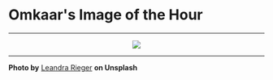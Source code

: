 # Omkaar's Image of the Hour

---

<div align="center">

<a href="https://unsplash.com/photos/dramatic-clouds-hover-over-an-autumn-landscape-gR5B7ocb-Ww">
  <img src="https://images.unsplash.com/photo-1750860022983-611489ff8132?crop=entropy&cs=tinysrgb&fit=max&fm=jpg&ixid=M3w3NjA2Nzh8MHwxfHJhbmRvbXx8fHx8fHx8fDE3NTE0MzI0MDB8&ixlib=rb-4.1.0&q=80&w=1080" style="max-width:100%; height:auto;">
</a>



</div>

---

**Photo by** [Leandra Rieger](https://unsplash.com/@leandrarieger) **on Unsplash**
